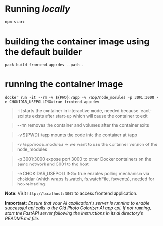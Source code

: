 # Running **_locally_**

```bash
npm start
```

# building the container image using the default builder

```
pack build frontend-app:dev --path .
```

# running the container image

```
docker run -it --rm -v ${PWD}:/app -v /app/node_modules -p 3001:3000 -e CHOKIDAR_USEPOLLING=true frontend-app:dev
```

> -it starts the container in interactive mode, needed because react-scripts exists after start-up which will cause the container to exit

> --rm removes the container and volumes after the container exits

> -v ${PWD}:/app mounts the code into the container at /app

> -v /app/node_modules -> we want to use the container version of the node_modules

> -p 3001:3000 expose port 3000 to other Docker containers on the same network and 3001 to the host

> -e CHOKIDAR_USEPOLLING= true enables polling mechanism via chokidar (which wraps fs.watch, fs.watchFile, fsevents), needed for hot-reloading

**Note**: Visit `http://localhost:3001` to access frontend application.

**Important:** _Ensure that your AI application's server is running to enable successful api calls to the Old Photo Colorizer AI app api. If not running, start the FastAPI server following the instructions in its ai directory's README.md file._
